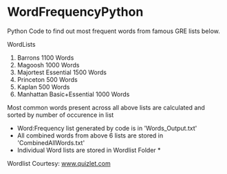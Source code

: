 # WordFrequencyPython

Python Code to find out most frequent words from famous GRE lists below.

WordLists
1. Barrons 1100 Words
2. Magoosh 1000 Words
3. Majortest Essential 1500 Words
4. Princeton 500 Words
5. Kaplan 500 Words
6. Manhattan Basic+Essential 1000 Words

Most common words present across all above lists are calculated and sorted by number of occurence in list

* Word:Frequency list generated by code is in 'Words_Output.txt'
* All combined words from above 6 lists are stored in 'CombinedAllWords.txt'
* Individual Word lists are stored in Wordlist Folder *

Wordlist Courtesy: www.quizlet.com

